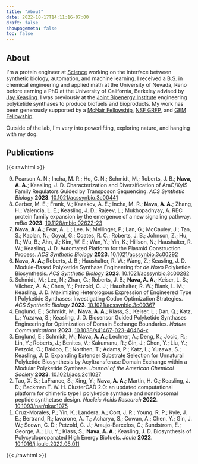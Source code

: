 ```yaml
---
title: "About"
date: 2022-10-17T14:11:16-07:00
draft: false
showpagemeta: false
toc: false
---
```


## About

I'm a protein engineer at [Science](https://science.xyz/) working on the interface between
synthetic biology, automation, and machine learning.
I received a B.S. in chemical engineering and applied math at the University of Nevada, Reno before
earning a PhD at the University of California, Berkeley
advised by [Jay Keasling](https://keaslinglab.lbl.gov/people/#principal-investigator). I was previously at the [Joint Bioenergy Institute](https://www.jbei.org/) engineering polyketide synthases to produce biofuels and bioproducts.
My work has been generously supported by a [McNair Fellowship](https://mcnairscholars.com/), [NSF GRFP](https://www.nsfgrfp.org/),
and [GEM Fellowship](https://www.gemfellowship.org/).

Outside of the lab, I'm very into powerlifting, exploring nature, and hanging with my dog.

## Publications

{{< rawhtml >}}

<ol reversed>
  <li>Pearson A. N.; Incha, M. R.; Ho, C. N.; Schmidt, M.; Roberts, J. B.; <b>Nava, A. A.</b>; Keasling, J. D. Characterization and Diversification of AraC/XylS Family Regulators Guided by Transposon Sequencing. <i>ACS Synthetic Biology</i> <b>2023</b>. <a href="https://doi.org/10.1021/acssynbio.3c00441">10.1021/acssynbio.3c00441</a>
  </li>
  <li>Garber, M. E.; Frank, V.; Kazakov, A. E.; Incha, M. R.; <b>Nava, A. A.</b>; Zhang, H.; Valencia, L. E.; Keasling, J. D.; Rajeev, L.; Mukhopadhyay, A. REC protein family expansion by the emergence of a new signaling pathway. <i>mBio</i> <b>2023</b>. <a href="https://doi.org/10.1128/mbio.02622-23">10.1128/mbio.02622-23</a>
  </li>
  <li><b>Nava, A. A.</b>; Fear, A. L.; Lee. N; Mellinger, P.; Lan, G.; McCauley, J.; Tan, S.; Kaplan, N.; Goyal, G.; Coates, R. C.; Roberts, J. B.; Johnson, Z.; Hu, R.; Wu, B.; Ahn, J.; Kim, W. E.; Wan, Y.; Yin, K.; Hillson, N.; Haushalter, R. W.; Keasling, J. D. Automated Platform for the Plasmid Construction Process. <i>ACS Synthetic Biology</i> <b>2023</b>. <a href="https://doi.org/10.1021/acssynbio.3c00292">10.1021/acssynbio.3c00292</a>
  </li>
  <li><b>Nava, A. A.</b>; Roberts, J. B.; Haushalter, R. W.; Wang, Z.; Keasling, J. D. Module-Based Polyketide Synthase Engineering for <i>de Novo</i> Polyketide Biosynthesis. <i>ACS Synthetic Biology</i> <b>2023</b>. <a href="https://doi.org/10.1021/acssynbio.3c00282">10.1021/acssynbio.3c00282</a>
  </li>
  <li>Schmidt, M.; Lee, N.; Zhan, C.; Roberts, J. B.; <b>Nava, A. A.</b>; Keiser, L. S.; Vilchez, A. A.; Chen, Y.; Petzold, C. J.; Haushalter, R. W.; Blank, L. M.; Keasling, J. D. Maximizing Heterologous Expression of Engineered Type I Polyketide Synthases: Investigating Codon Optimization Strategies. <i>ACS Synthetic Biology</i> <b>2023</b>. <a href="https://doi.org/10.1021/acssynbio.3c00367">10.1021/acssynbio.3c00367</a>
  </li>
  <li>Englund, E.; Schmidt, M.; <b>Nava, A. A.</b>; Klass, S.; Keiser, L.; Dan, Q.; Katz, L.; Yuzawa, S.; Keasling, J. D. Biosensor Guided Polyketide Synthases Engineering for Optimization of Domain Exchange Boundaries. <i>Nature Communications</i> <b>2023</b>. <a href="https://doi.org/10.1038/s41467-023-40464-x">10.1038/s41467-023-40464-x</a>
  </li>
  <li>Englund, E.; Schmidt, M.; <b>Nava, A. A.</b>; Lechner, A.; Deng, K.; Jocic, R.; Lin, Y.; Roberts, J.; Benites, V.; Kakumanu, R.; Gin, J.; Chen, Y.; Liu, Y.; Petzold, C.; Baidoo, E.; Northen, T.; Adams, P.; Katz, L.; Yuzawa, S.; Keasling, J. D. Expanding Extender Substrate Selection for Unnatural Polyketide Biosynthesis by Acyltransferase Domain Exchange within a Modular Polyketide Synthase. <i>Journal of the American Chemical Society</i> <b>2023</b>. <a href="https://doi.org/10.1021/jacs.2c11027">10.1021/jacs.2c11027</a>
  </li>
  <li>Tao, X. B.; LaFrance, S.; Xing, Y.; <b>Nava, A. A.</b>; Martin, H. G.; Keasling, J. D.; Backman T. W. H. ClusterCAD 2.0: an updated computational platform for chimeric type I polyketide synthase and nonribosomal peptide synthetase design. <i>Nucleic Acids Research</i> <b>2022</b>. <a href="https://doi.org/10.1093/nar/gkac1075">10.1093/nar/gkac1075</a>
  </li>
  <li>Cruz-Morales, P.; Yin, K.; Landera, A.; Cort, J. R.; Young, R. P.; Kyle, J. E.; Bertrand, R.; Iavarone, A. T.; Acharya, S.; Cowan, A.; Chen, Y.; Gin, J. W.; Scown, C. D.; Petzold, C. J.; Araujo-Barcelos, C.; Sundstrom, E.; George, A.; Liu, Y.; Klass, S.; <b>Nava, A. A.</b>; Keasling, J. D. Biosynthesis of Polycyclopropanated High Energy Biofuels. <i>Joule</i> <b>2022</b>. <a href="https://doi.org/10.1016/j.joule.2022.05.011">10.1016/j.joule.2022.05.011</a>
  </li>
</ol>
{{< /rawhtml >}}
